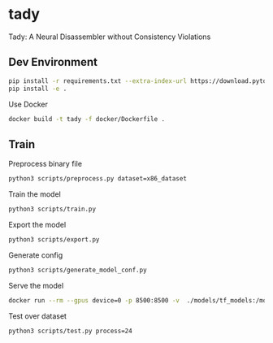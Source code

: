 # tady
Tady: A Neural Disassembler without Consistency Violations

## Dev Environment
```bash
pip install -r requirements.txt --extra-index-url https://download.pytorch.org/whl/cpu
pip install -e .
```
Use Docker
```bash
docker build -t tady -f docker/Dockerfile .
```
## Train
Preprocess binary file
```bash
python3 scripts/preprocess.py dataset=x86_dataset
```

Train the model
```bash
python3 scripts/train.py
```

Export the model
```bash
python3 scripts/export.py
```

Generate config
```bash
python3 scripts/generate_model_conf.py
```

Serve the model
```bash
docker run --rm --gpus device=0 -p 8500:8500 -v  ./models/tf_models:/models -t --name tensorflow-serving tensorflow/serving:latest-gpu --xla_gpu_compilation_enabled=true --enable_batching=true --batching_parameters_file=/models/batching.conf --model_config_file=/models/model.conf
```

Test over dataset
```bash
python3 scripts/test.py process=24
```
